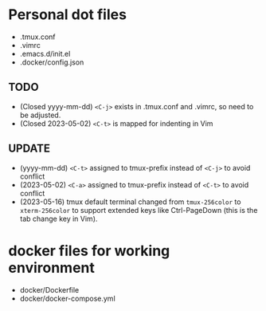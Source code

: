 # Personal dot files
- .tmux.conf
- .vimrc
- .emacs.d/init.el
- .docker/config.json


## TODO
- (Closed yyyy-mm-dd) `<C-j>` exists in .tmux.conf and .vimrc, so need to be adjusted.
- (Closed 2023-05-02) `<C-t>` is mapped for indenting in Vim


## UPDATE
- (yyyy-mm-dd) `<C-t>` assigned to tmux-prefix instead of `<C-j>` to avoid conflict
- (2023-05-02) `<C-a>` assigned to tmux-prefix instead of `<C-t>` to avoid conflict
- (2023-05-16) tmux default terminal changed from `tmux-256color` to `xterm-256color` to support extended keys like Ctrl-PageDown (this is the tab change key in Vim).


# docker files for working environment
- docker/Dockerfile
- docker/docker-compose.yml

